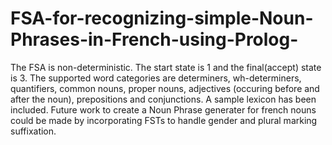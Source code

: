 # FSA-for-recognizing-simple-Noun-Phrases-in-French-using-Prolog-
The FSA is non-deterministic. The start state is 1 and the final(accept) state is 3. The supported word categories are determiners, wh-determiners, quantifiers, common nouns, proper nouns, adjectives (occuring before and after the noun), prepositions and conjunctions.
A sample lexicon has been included. 
Future work to create a Noun Phrase generater for french nouns could be made by incorporating FSTs to handle gender and plural marking suffixation. 
